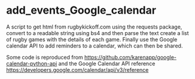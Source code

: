 # add_events_Google_calendar
A script to get html from rugbykickoff.com using the requests package, convert to a readable string using bs4 and then parse the text create a list of rugby games with the details of each game. Finally use the Google calendar API to add reminders to a calendar, which can then be shared.

Some code is reproduced from https://github.com/karenapp/google-calendar-python-api
and the Google Calendar API reference https://developers.google.com/calendar/api/v3/reference

